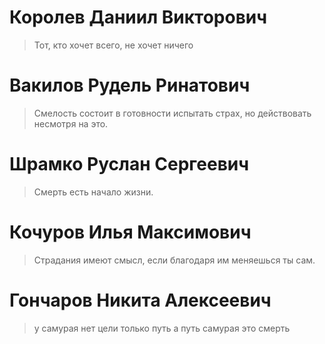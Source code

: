 # Королев Даниил Викторович
> Тот, кто хочет всего, не хочет ничего

# Вакилов Рудель Ринатович
> Смелость состоит в готовности испытать страх, но действовать несмотря на это.

# Шрамко Руслан Сергеевич
> Смерть есть начало жизни.

# Кочуров Илья Максимович
> Страдания имеют смысл, если благодаря им меняешься ты сам.

# Гончаров Никита Алексеевич
> у самурая нет цели только путь
 а путь самурая это смерть




